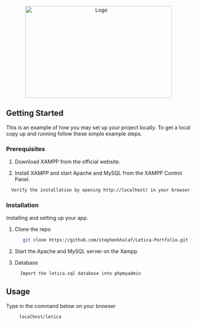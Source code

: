 <div align="center">
    <img src="maddie.gif" alt="Logo" width="400" height="250" style="object-fit:cover">
</div>



<!-- GETTING STARTED -->
## Getting Started

This is an example of how you may set up your project locally.
To get a local copy up and running follow these simple example steps.

### Prerequisites

1. Download XAMPP from the official website.

2. Install XAMPP and start Apache and MySQL from the XAMPP Control Panel.


  ```sh
    Verify the installation by opening http://localhost/ in your browser.
  ```
 



### Installation

Installing and setting up your app. 

1. Clone the repo
   ```sh
      git clone https://github.com/stephenkhalaf/Letica-Portfolio.git
   ```

2. Start the Apache and MySQL server on the Xampp 

3. Database
    ```sh
      Import the letica.sql database into phpmyadmin
    ```

## Usage
Type in the command below on your browser
 ```sh
      localhost/letica
 ```

